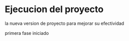<h1> Ejecucion del proyecto </h1>
la nueva version de proyecto para mejorar su efectividad 

<p> primera fase iniciado</p> 
